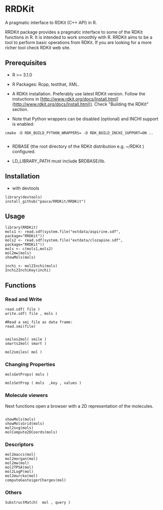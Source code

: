 RRDKit
======

A pragmatic interface to RDKit (C++ API) in R.

RRDKit package provides a pragmatic interface to some of the RDKit functions in R. It is intended to work smoothly with R. RRDKit aims to be a tool to perform
basic operations from RDKit. If you are looking for a more richer tool check RDKit web site.


## Prerequisites

* R >= 3.1.0

* R Packages: Rcpp, testthat, XML.

* A RDKit installation. Preferably use latest RDKit version. Follow the
  instuctions in [http://www.rdkit.org/docs/Install.html](http://www.rdkit.org/docs/Install.html)). Check "Building the RDKit" section. 
  
* Note that Python wrappers can be disabled (optional) and INCHI support is enabled:
```
cmake -D RDK_BUILD_PYTHON_WRAPPERS= -D RDK_BUILD_INCHI_SUPPORT=ON ..
                                          
```

* RDBASE (the root directory of the RDKit distribution  e.g. ~/RDKit  ) configured. 
  
* LD_LIBRARY_PATH must include $RDBASE/lib.
  
## Installation

* with devtools
```
library(devtools)
install_github("pauca/RRDKit/RRDKit")
```

  
## Usage

```
library(RRDKit)  
mols1 <- read.sdf(system.file("extdata/aspirine.sdf", package="RRDKit"))  
mols2 <- read.sdf(system.file("extdata/clozapine.sdf", package="RRDKit"))  
mols <- c(mols1,mols2)
mol2mw(mols)
showMols(mols)

inchi <- mol2Inchi(mols)  
Inchi2InchiKey(inchi)
```

## Functions

### Read and Write

```
read.sdf( file )  
write.sdf( file , mols )  

#Read a smi file as data frame:
read.smi(file)


smiles2mol( smile )  
smarts2mol( smart )  

mol2smiles( mol )  
```
### Changing Properties
```
molsGetProps( mols )  

molsSetProp ( mols  ,key , values )  
```
### Molecule viewers 

Next functions open a browser with a 2D representation of the molecules.
```

showMols(mols)  
showMolsGrid(mols)  
mol2svg(mols)  
molCompute2DCoords(mols)
```
### Descriptors
```
mol2maccs(mol)  
mol2morgan(mol)  
mol2mw(mol)  
mol2TPSA(mol)  
mol2LogP(mol)  
mol2murcko(mol)  
computeGasteigerCharges(mol)  
```
### Others
```
SubstructMatch(  mol , query )  
```
